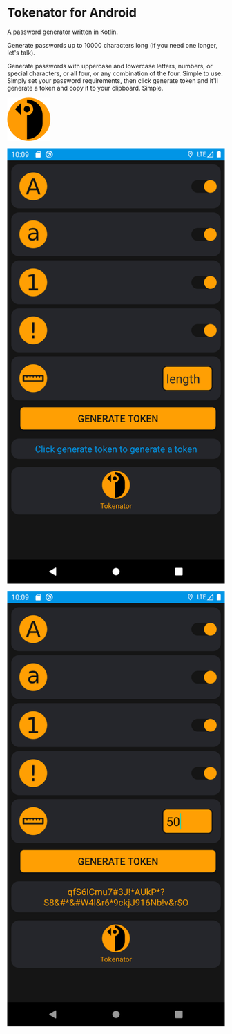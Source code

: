 # Tokenator for Android
A password generator written in Kotlin. 

Generate passwords up to 10000 characters long (if you need one longer, let's talk). 

Generate passwords with uppercase and lowercase letters, numbers, or special characters, or all four,
or any combination of the four. Simple to use. Simply set your password requirements, then click
generate token and it'll generate a token and copy it to your clipboard. Simple.


![tokenator logo](https://github.com/JoshLudahl/Tokenator/blob/master/tokenator.png)


![screenshot](https://github.com/JoshLudahl/Tokenator/blob/master/Screenshot_20201230_220927.png)


![screenshot](https://github.com/JoshLudahl/Tokenator/blob/master/Screenshot_20201230_220939.png)



